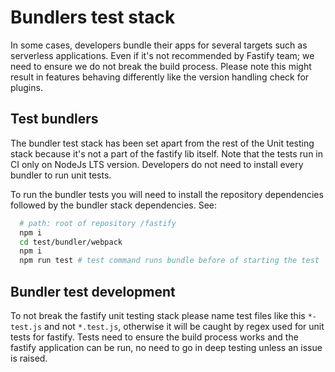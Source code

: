 # Bundlers test stack

In some cases, developers bundle their apps for several targets such as serverless applications. 
Even if it's not recommended by Fastify team; we need to ensure we do not break the build process. 
Please note this might result in features behaving differently like the version handling check for plugins.

## Test bundlers

The bundler test stack has been set apart from the rest of the Unit testing stack because it's not a 
part of the fastify lib itself. Note that the tests run in CI only on NodeJs LTS version.
Developers do not need to install every bundler to run unit tests.

To run the bundler tests you will need to install the repository dependencies followed by the bundler
stack dependencies. See:

```bash
  # path: root of repository /fastify
  npm i
  cd test/bundler/webpack
  npm i
  npm run test # test command runs bundle before of starting the test
```

## Bundler test development

To not break the fastify unit testing stack please name test files like this `*-test.js` and not `*.test.js`, 
otherwise it will be caught by regex used for unit tests for fastify.
Tests need to ensure the build process works and the fastify application can be run, 
no need to go in deep testing unless an issue is raised.
